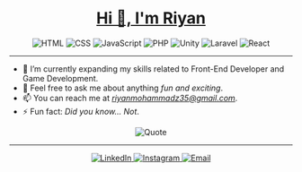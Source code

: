<h1 align="center">
  <a href="#" class="animated-greeting">Hi 👋, I'm Riyan</a>
</h1>

<p align="center">
  <img src="https://img.shields.io/badge/HTML-E34F26?style=for-the-badge&logo=html5&logoColor=white" alt="HTML">
  <img src="https://img.shields.io/badge/CSS-1572B6?style=for-the-badge&logo=css3&logoColor=white" alt="CSS">
  <img src="https://img.shields.io/badge/JavaScript-F7DF1E?style=for-the-badge&logo=javascript&logoColor=black" alt="JavaScript">
  <img src="https://img.shields.io/badge/PHP-777BB4?style=for-the-badge&logo=php&logoColor=white" alt="PHP">
  <img src="https://img.shields.io/badge/-Unity-000000?style=for-the-badge&logo=unity&logoColor=white" alt="Unity">
  <img src="https://img.shields.io/badge/Laravel-FF2D20?style=for-the-badge&logo=laravel&logoColor=white" alt="Laravel">
  <img src="https://img.shields.io/badge/React-61DAFB?style=for-the-badge&logo=react&logoColor=black" alt="React">
  
</p>

---

- 🌱 I’m currently expanding my skills related to Front-End Developer and Game Development.
- 💬 Feel free to ask me about anything *fun and exciting*.
- 📫 You can reach me at *riyanmohammadz35@gmail.com*.
- ⚡ Fun fact: *Did you know... Not*.

<p align="center">
  <img src="https://img.shields.io/badge/-The%20best%20way%20to%20get%20started%20is%20to%20quit%20talking%20and%20begin%20doing.-brightgreen?style=for-the-badge" alt="Quote">
</p>

---

<p align="center">
  <a href="https://www.linkedin.com/in/mohammadriyandz/" target="_blank">
    <img src="https://img.shields.io/badge/LinkedIn-0A66C2?style=for-the-badge&logo=linkedin&logoColor=white" alt="LinkedIn">
  </a>
  <a href="https://www.instagram.com/ryndz78/" target="_blank">
    <img src="https://img.shields.io/badge/Instagram-E4405F?style=for-the-badge&logo=instagram&logoColor=white" alt="Instagram">
  </a>
  <a href="mailto:riyanmohammadz35@gmail.com">
    <img src="https://img.shields.io/badge/Email-D14836?style=for-the-badge&logo=gmail&logoColor=white" alt="Email">
  </a>
</p>

